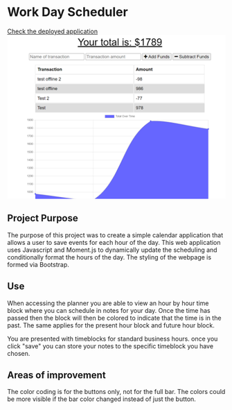 # Work Day Scheduler

[Check the deployed application](https://hannybiggs.github.io/Day-Scheduler/)
<img src= "https://github.com/Hannybiggs/online_offline_budget_tracker/blob/main/Assets/Screenshot%202021-07-09%20143941.png">

## Project Purpose

The purpose of this project was to create a simple calendar application that allows a user to save events for each hour of the day. This web application uses Javascript and Moment.js to dynamically update the scheduling and conditionally format the hours of the day. The styling of the webpage is formed via Bootstrap.


## Use
When accessing the planner you are able to view an hour by hour time block where you can schedule in notes for your day. Once the time has passed then the block will then be colored to indicate that the time is in the past. The same applies for the present hour block and future hour block.

You are presented with timeblocks for standard business hours.
once you click "save" you can store your notes to the specific timeblock you have chosen.

## Areas of improvement
The color coding is for the buttons only, not for the full bar. The colors could be more visible if the bar color changed instead of just the button.